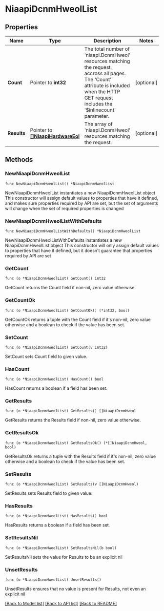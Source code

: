 # NiaapiDcnmHweolList

## Properties

Name | Type | Description | Notes
------------ | ------------- | ------------- | -------------
**Count** | Pointer to **int32** | The total number of &#39;niaapi.DcnmHweol&#39; resources matching the request, accross all pages. The &#39;Count&#39; attribute is included when the HTTP GET request includes the &#39;$inlinecount&#39; parameter. | [optional] 
**Results** | Pointer to [**[]NiaapiHardwareEol**](NiaapiHardwareEol.md) | The array of &#39;niaapi.DcnmHweol&#39; resources matching the request. | [optional] 

## Methods

### NewNiaapiDcnmHweolList

`func NewNiaapiDcnmHweolList() *NiaapiDcnmHweolList`

NewNiaapiDcnmHweolList instantiates a new NiaapiDcnmHweolList object
This constructor will assign default values to properties that have it defined,
and makes sure properties required by API are set, but the set of arguments
will change when the set of required properties is changed

### NewNiaapiDcnmHweolListWithDefaults

`func NewNiaapiDcnmHweolListWithDefaults() *NiaapiDcnmHweolList`

NewNiaapiDcnmHweolListWithDefaults instantiates a new NiaapiDcnmHweolList object
This constructor will only assign default values to properties that have it defined,
but it doesn't guarantee that properties required by API are set

### GetCount

`func (o *NiaapiDcnmHweolList) GetCount() int32`

GetCount returns the Count field if non-nil, zero value otherwise.

### GetCountOk

`func (o *NiaapiDcnmHweolList) GetCountOk() (*int32, bool)`

GetCountOk returns a tuple with the Count field if it's non-nil, zero value otherwise
and a boolean to check if the value has been set.

### SetCount

`func (o *NiaapiDcnmHweolList) SetCount(v int32)`

SetCount sets Count field to given value.

### HasCount

`func (o *NiaapiDcnmHweolList) HasCount() bool`

HasCount returns a boolean if a field has been set.

### GetResults

`func (o *NiaapiDcnmHweolList) GetResults() []NiaapiDcnmHweol`

GetResults returns the Results field if non-nil, zero value otherwise.

### GetResultsOk

`func (o *NiaapiDcnmHweolList) GetResultsOk() (*[]NiaapiDcnmHweol, bool)`

GetResultsOk returns a tuple with the Results field if it's non-nil, zero value otherwise
and a boolean to check if the value has been set.

### SetResults

`func (o *NiaapiDcnmHweolList) SetResults(v []NiaapiDcnmHweol)`

SetResults sets Results field to given value.

### HasResults

`func (o *NiaapiDcnmHweolList) HasResults() bool`

HasResults returns a boolean if a field has been set.

### SetResultsNil

`func (o *NiaapiDcnmHweolList) SetResultsNil(b bool)`

 SetResultsNil sets the value for Results to be an explicit nil

### UnsetResults
`func (o *NiaapiDcnmHweolList) UnsetResults()`

UnsetResults ensures that no value is present for Results, not even an explicit nil

[[Back to Model list]](../README.md#documentation-for-models) [[Back to API list]](../README.md#documentation-for-api-endpoints) [[Back to README]](../README.md)


